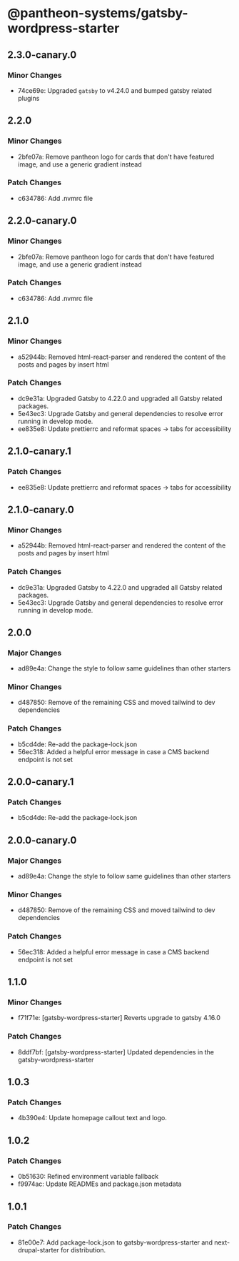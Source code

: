 # @pantheon-systems/gatsby-wordpress-starter

## 2.3.0-canary.0

### Minor Changes

- 74ce69e: Upgraded `gatsby` to v4.24.0 and bumped gatsby related plugins

## 2.2.0

### Minor Changes

- 2bfe07a: Remove pantheon logo for cards that don't have featured image, and
  use a generic gradient instead

### Patch Changes

- c634786: Add .nvmrc file

## 2.2.0-canary.0

### Minor Changes

- 2bfe07a: Remove pantheon logo for cards that don't have featured image, and
  use a generic gradient instead

### Patch Changes

- c634786: Add .nvmrc file

## 2.1.0

### Minor Changes

- a52944b: Removed html-react-parser and rendered the content of the posts and
  pages by insert html

### Patch Changes

- dc9e31a: Upgraded Gatsby to 4.22.0 and upgraded all Gatsby related packages.
- 5e43ec3: Upgrade Gatsby and general dependencies to resolve error running in
  develop mode.
- ee835e8: Update prettierrc and reformat spaces -> tabs for accessibility

## 2.1.0-canary.1

### Patch Changes

- ee835e8: Update prettierrc and reformat spaces -> tabs for accessibility

## 2.1.0-canary.0

### Minor Changes

- a52944b: Removed html-react-parser and rendered the content of the posts and
  pages by insert html

### Patch Changes

- dc9e31a: Upgraded Gatsby to 4.22.0 and upgraded all Gatsby related packages.
- 5e43ec3: Upgrade Gatsby and general dependencies to resolve error running in
  develop mode.

## 2.0.0

### Major Changes

- ad89e4a: Change the style to follow same guidelines than other starters

### Minor Changes

- d487850: Remove of the remaining CSS and moved tailwind to dev dependencies

### Patch Changes

- b5cd4de: Re-add the package-lock.json
- 56ec318: Added a helpful error message in case a CMS backend endpoint is not
  set

## 2.0.0-canary.1

### Patch Changes

- b5cd4de: Re-add the package-lock.json

## 2.0.0-canary.0

### Major Changes

- ad89e4a: Change the style to follow same guidelines than other starters

### Minor Changes

- d487850: Remove of the remaining CSS and moved tailwind to dev dependencies

### Patch Changes

- 56ec318: Added a helpful error message in case a CMS backend endpoint is not
  set

## 1.1.0

### Minor Changes

- f71f71e: [gatsby-wordpress-starter] Reverts upgrade to gatsby 4.16.0

### Patch Changes

- 8ddf7bf: [gatsby-wordpress-starter] Updated dependencies in the
  gatsby-wordpress-starter

## 1.0.3

### Patch Changes

- 4b390e4: Update homepage callout text and logo.

## 1.0.2

### Patch Changes

- 0b51630: Refined environment variable fallback
- f9974ac: Update READMEs and package.json metadata

## 1.0.1

### Patch Changes

- 81e00e7: Add package-lock.json to gatsby-wordpress-starter and
  next-drupal-starter for distribution.

